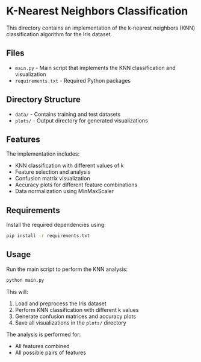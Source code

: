# K-Nearest Neighbors Classification

This directory contains an implementation of the k-nearest neighbors (KNN) classification algorithm for the Iris dataset.

## Files

- `main.py` - Main script that implements the KNN classification and visualization
- `requirements.txt` - Required Python packages

## Directory Structure

- `data/` - Contains training and test datasets
- `plots/` - Output directory for generated visualizations

## Features

The implementation includes:
- KNN classification with different values of k
- Feature selection and analysis
- Confusion matrix visualization
- Accuracy plots for different feature combinations
- Data normalization using MinMaxScaler

## Requirements

Install the required dependencies using:
```bash
pip install -r requirements.txt
```

## Usage

Run the main script to perform the KNN analysis:
```bash
python main.py
```

This will:
1. Load and preprocess the Iris dataset
2. Perform KNN classification with different k values
3. Generate confusion matrices and accuracy plots
4. Save all visualizations in the `plots/` directory

The analysis is performed for:
- All features combined
- All possible pairs of features 